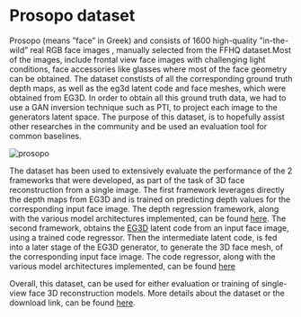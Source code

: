 # Prosopo dataset
Prosopo (means ”face” in Greek) and consists of 1600 high-quality ”in-the-wild” real RGB face images , manually selected from the FFHQ dataset.Most of the images, include frontal view face images with challenging light conditions, face accessories like glasses where most of the face geometry can be obtained.  The dataset constists of all the corresponding ground truth depth maps, as well as the eg3d latent code and face meshes, which were obtained from EG3D. In order to obtain all this ground truth data, we had to use a GAN inversion technique such as PTI, to project each image to the generators latent space. The purpose of this dataset, is to hopefully assist other researches in the community and be used an evaluation tool for common baselines.

![prosopo](https://github.com/cantonioupao/prosopo-dataset/assets/47451846/092ce063-fffb-42ca-b67c-5996a5a93ee2)

The dataset has been used to extensively evaluate the performance of the 2 frameworks that were developed, as part of the task of 3D face reconstruction from a single image. The first framework leverages directly the depth maps from EG3D and is trained on predicting depth values for the corresponding input face image. The depth regression framework, along with the various model architectures implemented, can be found [here](https://github.com/cantonioupao/face-depth-3D-reconstruction). The second framework, obtains the [EG3D](https://github.com/NVlabs/eg3d) latent code from an input face image, using a trained code regressor. Then the intermediate latent code, is fed into a later stage of the EG3D generator, to generate the 3D face mesh, of the corresponding input face image. The code regressor, along with the various model architectures implemented, can be found [here](https://github.com/cantonioupao/eg3d-code-regressor)



Overall, this dataset, can be used for either evaluation or training of single-view face 3D reconstruction models. More details about the dataset or the download link, can be found [here](https://www.kaggle.com/datasets/cantonioupao/prosopo-a-face-dataset-for-3d-reconstruction). 



